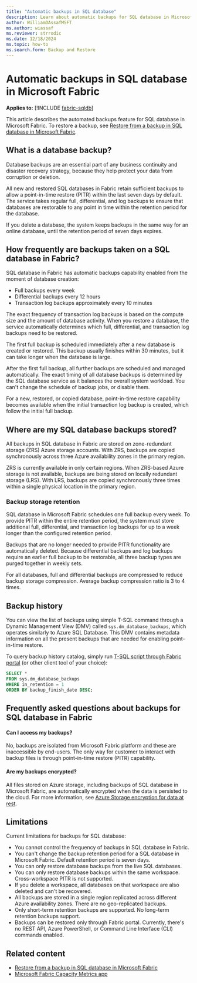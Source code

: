 ```yaml
---
title: "Automatic backups in SQL database"
description: Learn about automatic backups for SQL database in Microsoft Fabric.
author: WilliamDAssafMSFT
ms.author: wiassaf
ms.reviewer: strrodic
ms.date: 12/18/2024
ms.topic: how-to
ms.search.form: Backup and Restore
---
```

# Automatic backups in SQL database in Microsoft Fabric

**Applies to:** [!INCLUDE [fabric-sqldb](../includes/applies-to-version/fabric-sqldb.md)]

This article describes the automated backups feature for SQL database in Microsoft Fabric. To restore a backup, see [Restore from a backup in SQL database in Microsoft Fabric](restore.md).

## What is a database backup?

Database backups are an essential part of any business continuity and disaster recovery strategy, because they help protect your data from corruption or deletion.  

All new and restored SQL databases in Fabric retain sufficient backups to allow a point-in-time restore (PITR) within the last seven days by default. The service takes regular full, differential, and log backups to ensure that databases are restorable to any point in time within the retention period for the database.

If you delete a database, the system keeps backups in the same way for an online database, until the retention period of seven days expires.  

## How frequently are backups taken on a SQL database in Fabric?

SQL database in Fabric has automatic backups capability enabled from the moment of database creation:

- Full backups every week
- Differential backups every 12 hours
- Transaction log backups approximately every 10 minutes

The exact frequency of transaction log backups is based on the compute size and the amount of database activity. When you restore a database, the service automatically determines which full, differential, and transaction log backups need to be restored.

The first full backup is scheduled immediately after a new database is created or restored. This backup usually finishes within 30 minutes, but it can take longer when the database is large. 

After the first full backup, all further backups are scheduled and managed automatically. The exact timing of all database backups is determined by the SQL database service as it balances the overall system workload. You can't change the schedule of backup jobs, or disable them.

For a new, restored, or copied database, point-in-time restore capability becomes available when the initial transaction log backup is created, which follow the initial full backup.

## Where are my SQL database backups stored?

All backups in SQL database in Fabric are stored on zone-redundant storage (ZRS) Azure storage accounts. With ZRS, backups are copied synchronously across three Azure availability zones in the primary region.

ZRS is currently available in only certain regions. When ZRS-based Azure storage is not available, backups are being stored on locally redundant storage (LRS). With LRS, backups are copied synchronously three times within a single physical location in the primary region.  

### Backup storage retention

SQL database in Microsoft Fabric schedules one full backup every week. To provide PITR within the entire retention period, the system must store additional full, differential, and transaction log backups for up to a week longer than the configured retention period.

Backups that are no longer needed to provide PITR functionality are automatically deleted. Because differential backups and log backups require an earlier full backup to be restorable, all three backup types are purged together in weekly sets.

For all databases, full and differential backups are compressed to reduce backup storage compression. Average backup compression ratio is 3 to 4 times.

## Backup history

You can view the list of backups using simple T-SQL command through a Dynamic Management View (DMV) called `sys.dm_database_backups`, which operates similarly to Azure SQL Database. This DMV contains metadata information on all the present backups that are needed for enabling point-in-time restore.

To query backup history catalog, simply run [T-SQL script through Fabric portal](query-editor.md) (or other client tool of your choice):

```sql
SELECT *
FROM sys.dm_database_backups
WHERE in_retention = 1
ORDER BY backup_finish_date DESC;
```

## Frequently asked questions about backups for SQL database in Fabric

#### Can I access my backups?

No, backups are isolated from Microsoft Fabric platform and these are inaccessible by end-users. The only way for customer to interact with backup files is through point-in-time restore (PITR) capability.

#### Are my backups encrypted?

All files stored on Azure storage, including backups of SQL database in Microsoft Fabric, are automatically encrypted when the data is persisted to the cloud. For more information, see [Azure Storage encryption for data at rest](/azure/storage/common/storage-service-encryption).

## Limitations

Current limitations for backups for SQL database:

- You cannot control the frequency of backups in SQL database in Fabric.
- You can't change the backup retention period for a SQL database in Microsoft Fabric. Default retention period is seven days.
- You can only restore database backups from the live SQL databases.
- You can only restore database backups within the same workspace. Cross-workspace PITR is not supported.
- If you delete a workspace, all databases on that workspace are also deleted and can't be recovered.
- All backups are stored in a single region replicated across different Azure availability zones. There are no geo-replicated backups.
- Only short-term retention backups are supported. No long-term retention backups support.
- Backups can be restored only through Fabric portal. Currently, there's no REST API, Azure PowerShell, or Command Line Interface (CLI) commands enabled.

## Related content

- [Restore from a backup in SQL database in Microsoft Fabric](restore.md)
- [Microsoft Fabric Capacity Metrics app](../../enterprise/metrics-app.md)
